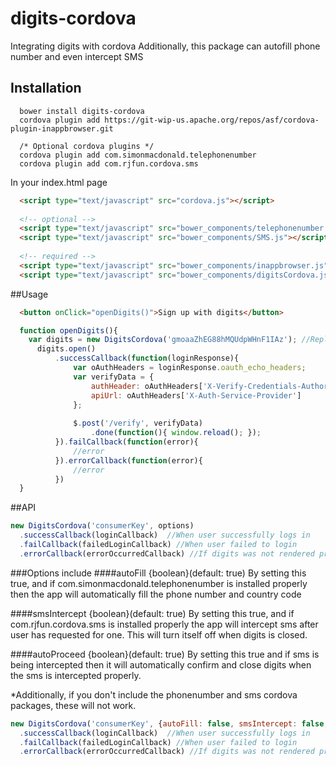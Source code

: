 # digits-cordova
Integrating digits with cordova
Additionally, this package can autofill phone number and even intercept SMS

## Installation
```
  bower install digits-cordova
  cordova plugin add https://git-wip-us.apache.org/repos/asf/cordova-plugin-inappbrowser.git
  
  /* Optional cordova plugins */
  cordova plugin add com.simonmacdonald.telephonenumber
  cordova plugin add com.rjfun.cordova.sms
```

In your index.html page

```html
  <script type="text/javascript" src="cordova.js"></script>
  
  <!-- optional -->
  <script type="text/javascript" src="bower_components/telephonenumber.js"></script>
  <script type="text/javascript" src="bower_components/SMS.js"></script>
  
  <!-- required -->
  <script type="text/javascript" src="bower_components/inappbrowser.js"></script>
  <script type="text/javascript" src="bower_components/digitsCordova.js"></script>
```

##Usage

```html
  <button onClick="openDigits()">Sign up with digits</button>
```

```javascript
  function openDigits(){
    var digits = new DigitsCordova('gmoaaZhEG88hMQUdpWHnF1IAz'); //Replace with your own consumerKey
      digits.open()
          .successCallback(function(loginResponse){
              var oAuthHeaders = loginResponse.oauth_echo_headers;
              var verifyData = {
                  authHeader: oAuthHeaders['X-Verify-Credentials-Authorization'],
                  apiUrl: oAuthHeaders['X-Auth-Service-Provider']
              };
             
              $.post('/verify', verifyData)
                  .done(function(){ window.reload(); });
          }).failCallback(function(error){
              //error
          }).errorCallback(function(error){
              //error
          })
  }
```

##API
```javascript
new DigitsCordova('consumerKey', options)
  .successCallback(loginCallback)  //When user successfully logs in
  .failCallback(failedLoginCallback) //When user failed to login
  .errorCallback(errorOccurredCallback) //If digits was not rendered properly
```  
  
###Options include
####autoFill {boolean}(default: true)
  By setting this true, and if com.simonmacdonald.telephonenumber is installed properly then the app will automatically fill the phone number and country code
  
####smsIntercept {boolean}(default: true)
  By setting this true, and if com.rjfun.cordova.sms is installed properly the app will intercept sms after user has requested for one.  This will turn itself off when digits is closed.
  
####autoProceed {boolean}(default: true)
  By setting this true and if sms is being intercepted then it will automatically confirm and close digits when the sms is intercepted properly.
  
*Additionally, if you don't include the phonenumber and sms cordova packages, these will not work.

```javascript
new DigitsCordova('consumerKey', {autoFill: false, smsIntercept: false, autoProceed: false})
  .successCallback(loginCallback)  //When user successfully logs in
  .failCallback(failedLoginCallback) //When user failed to login
  .errorCallback(errorOccurredCallback) //If digits was not rendered properly
```  
